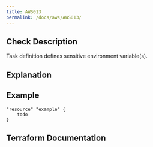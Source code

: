 ```yaml
---
title: AWS013
permalink: /docs/aws/AWS013/
---
```



## Check Description

Task definition defines sensitive environment variable(s).

## Explanation

## Example

```
"resource" "example" {
	todo
}
```

## Terraform Documentation
